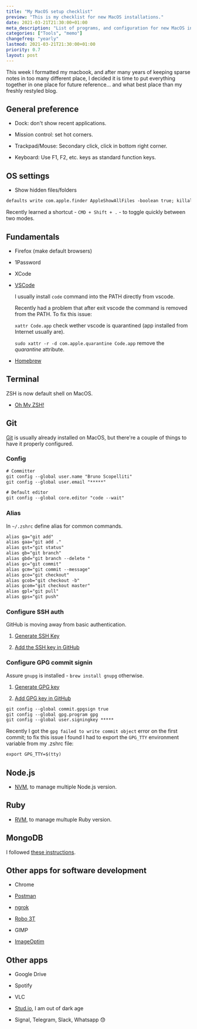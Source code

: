 ```yaml
---
title: "My MacOS setup checklist"
preview: "This is my checklist for new MacOS installations."
date: 2021-03-21T21:30:00+01:00
meta_description: "List of programs, and configuration for new MacOS installations"
categories: ["Tools", "memo"]
changefreq: "yearly"
lastmod: 2021-03-21T21:30:00+01:00
priority: 0.7
layout: post
---
```


This week I formatted my macbook, and after many years of keeping sparse notes 
in too many different place, I decided it is time to put everything together in one place 
for future reference... and what best place than my freshly restyled blog.

## General preference

- Dock: don't show recent applications.

- Mission control: set hot corners.

- Trackpad/Mouse: Secondary click, click in bottom right corner.

- Keyboard: Use F1, F2, etc. keys as standard function keys.

## OS settings

- Show hidden files/folders

```txt
defaults write com.apple.finder AppleShowAllFiles -boolean true; killall Finder
```

Recently learned a shortcut - `CMD + Shift + .` - to toggle quickly between two modes.

## Fundamentals

- Firefox (make default browsers)

- 1Password

- XCode

- [VSCode](https://code.visualstudio.com/)

  I usually install `code` command into the PATH directly from vscode.

  Recently had a problem that after exit vscode the command is removed from the PATH.
  To fix this issue:

  `xattr Code.app` check wether vscode is quarantined (app installed from Internet usually are).

  `sudo xattr -r -d com.apple.quarantine Code.app` remove the *quarantine* attribute.

- [Homebrew](https://brew.sh/)

## Terminal

ZSH is now default shell on MacOS.

- [Oh My ZSH!](https://ohmyz.sh/)

## Git

[Git](https://git-scm.com/) is usually already installed on MacOS, but there're a couple 
of things to have it properly configured.

### Config

```txt
# Committer
git config --global user.name "Bruno Scopelliti"
git config --global user.email "*****"

# Default editor
git config --global core.editor "code --wait"
```

### Alias

In `~/.zshrc` define alias for common commands.

```txt
alias ga="git add"
alias gaa="git add ."
alias gst="git status"
alias gb="git branch"
alias gbd="git branch --delete "
alias gc="git commit"
alias gcm="git commit --message"
alias gco="git checkout"
alias gcob="git checkout -b"
alias gcom="git checkout master"
alias gpl="git pull"
alias gps="git push"
```

### Configure SSH auth

GitHub is moving away from basic authentication.

1. [Generate SSH Key](https://docs.github.com/en/github/authenticating-to-github/generating-a-new-ssh-key-and-adding-it-to-the-ssh-agent)

2. [Add the SSH key in GitHub](https://docs.github.com/en/github/authenticating-to-github/adding-a-new-ssh-key-to-your-github-account)


### Configure GPG commit signin

Assure `gnupg` is installed - `brew install gnupg` otherwise.

1. [Generate GPG key](https://docs.github.com/en/github/authenticating-to-github/generating-a-new-gpg-key)

2. [Add GPG key in GitHub](https://docs.github.com/en/github/authenticating-to-github/telling-git-about-your-signing-key)

```txt
git config --global commit.gpgsign true
git config --global gpg.program gpg
git config --global user.signingkey *****
```

Recently I got the `gpg failed to write commit object` error on the first commit; 
to fix this issue I found I had to export the `GPG_TTY` environment variable from my .zshrc file:

```txt
export GPG_TTY=$(tty)
```

## Node.js

- [NVM](https://github.com/nvm-sh/nvm), to manage multiple Node.js version.

## Ruby

- [RVM](rvm.io), to manage multuple Ruby version.

## MongoDB

I followed [these instructions](https://docs.mongodb.com/manual/tutorial/install-mongodb-on-os-x/).

## Other apps for software development

- Chrome

- [Postman](https://www.postman.com/)

- [ngrok](https://ngrok.com/)

- [Robo 3T](https://robomongo.org)

- GIMP

- [ImageOptim](https://imageoptim.com/)

## Other apps

- Google Drive

- Spotify

- VLC

- [Stud.io](http://stud.io/), I am out of dark age

- Signal, Telegram, Slack, Whatsapp 😓
